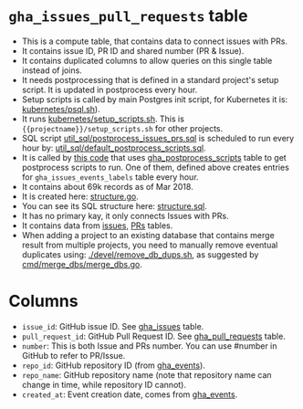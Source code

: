 # `gha_issues_pull_requests` table

- This is a compute table, that contains data to connect issues with PRs.
- It contains issue ID, PR ID and shared number (PR & Issue).
- It contains duplicated columns to allow queries on this single table instead of joins.
- It needs postprocessing that is defined in a standard project's setup script. It is updated in postprocess every hour.
- Setup scripts is called by main Postgres init script, for Kubernetes it is: [kubernetes/psql.sh](https://github.com/cncf/devstats/blob/master/kubernetes/psql.sh#L14)).
- It runs [kubernetes/setup_scripts.sh](https://github.com/cncf/devstats/blob/master/kubernetes/setup_scripts.sh#L4). This is `{{projectname}}/setup_scripts.sh` for other projects.
- SQL script [util_sql/postprocess_issues_prs.sql](https://github.com/cncf/devstats/blob/master/util_sql/postprocess_issues_prs.sql) is scheduled to run every hour by: [util_sql/default_postprocess_scripts.sql](https://github.com/cncf/devstats/blob/master/util_sql/default_postprocess_scripts.sql#L3).
- It is called by [this code](https://github.com/cncf/devstats/blob/master/structure.go#L1162-L1187) that uses [gha_postprocess_scripts](https://github.com/cncf/devstats/blob/master/docs/tables/gha_postprocess_scripts.md) table to get postprocess scripts to run. One of them, defined above creates entries for `gha_issues_events_labels` table every hour.
- It contains about 69k records as of Mar 2018.
- It is created here: [structure.go](https://github.com/cncf/devstats/blob/master/structure.go#L1135-L1149).
- You can see its SQL structure here: [structure.sql](https://github.com/cncf/devstats/blob/master/structure.sql#L375-L382).
- It has no primary kay, it only connects Issues with PRs.
- It contains data from [issues](https://github.com/cncf/devstats/blob/master/docs/tables/gha_issues.md), [PRs](https://github.com/cncf/devstats/blob/master/docs/tables/gha_pull_requests.md) tables.
- When adding a project to an existing database that contains merge result from multiple projects, you need to manually remove eventual duplicates using: [./devel/remove_db_dups.sh](https://github.com/cncf/devstats/blob/master/devel/remove_db_dups.sh), as suggested by [cmd/merge_dbs/merge_dbs.go](https://github.com/cncf/devstats/blob/master/cmd/merge_dbs/merge_dbs.go#L197).

# Columns

- `issue_id`: GitHub issue ID. See [gha_issues](https://github.com/cncf/devstats/blob/master/docs/tables/gha_issues.md) table.
- `pull_request_id`: GitHub Pull Request ID. See [gha_pull_requests](https://github.com/cncf/devstats/blob/master/docs/tables/gha_pull_requests.md) table.
- `number`: This is both Issue and PRs number. You can use #number in GitHub to refer to PR/Issue.
- `repo_id`: GitHub repository ID (from [gha_events](https://github.com/cncf/devstats/blob/master/docs/tables/gha_events.md)).
- `repo_name`: GitHub repository name (note that repository name can change in time, while repository ID cannot).
- `created_at`: Event creation date, comes from [gha_events](https://github.com/cncf/devstats/blob/master/docs/tables/gha_events.md).

